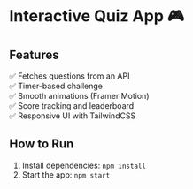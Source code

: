 # Interactive Quiz App 🎮

## Features
✅ Fetches questions from an API  
✅ Timer-based challenge  
✅ Smooth animations (Framer Motion)  
✅ Score tracking and leaderboard  
✅ Responsive UI with TailwindCSS  

## How to Run
1. Install dependencies: `npm install`
2. Start the app: `npm start`
